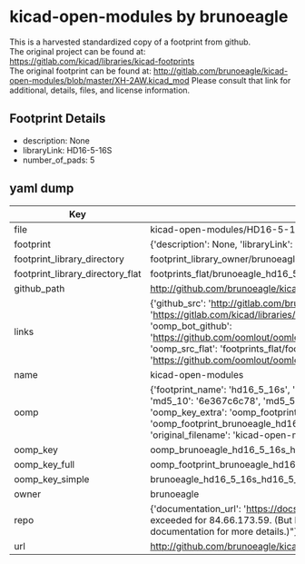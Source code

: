# kicad-open-modules by brunoeagle  
This is a harvested standardized copy of a footprint from github.  
The original project can be found at:  
https://gitlab.com/kicad/libraries/kicad-footprints  
The original footprint can be found at:
http://gitlab.com/brunoeagle/kicad-open-modules/blob/master/XH-2AW.kicad_mod
Please consult that link for additional, details, files, and license information.  
## Footprint Details
* description: None  
* libraryLink: HD16-5-16S  
* number_of_pads: 5  
## yaml dump  
| Key | Value |  
| --- | --- |  
| file | kicad-open-modules/HD16-5-16S.kicad_mod |  
| footprint | {'description': None, 'libraryLink': 'HD16-5-16S', 'number_of_pads': 5} |  
| footprint_library_directory | footprint_library_owner/brunoeagle_kicad-open-modules |  
| footprint_library_directory_flat | footprints_flat/brunoeagle_hd16_5_16s_hd16_5_16s/working |  
| github_path | http://github.com/brunoeagle/kicad-open-modules/blob/master/HD16-5-16S.kicad_mod |  
| links | {'github_src': 'http://gitlab.com/brunoeagle/kicad-open-modules/blob/master/XH-2AW.kicad_mod', 'github_src_repo': 'https://gitlab.com/kicad/libraries/kicad-footprints', 'oomp_bot': 'footprints/brunoeagle_hd16_5_16s_hd16_5_16s/working', 'oomp_bot_github': 'https://github.com/oomlout/oomlout_oomp_footprint_bot/tree/main/footprints/brunoeagle_hd16_5_16s_hd16_5_16s/working', 'oomp_src_flat': 'footprints_flat/footprints_flat/brunoeagle_hd16_5_16s_hd16_5_16s/working', 'oomp_src_flat_github': 'https://github.com/oomlout/oomlout_oomp_footprint_src/tree/main/footprints_flat/brunoeagle_hd16_5_16s_hd16_5_16s/working'} |  
| name | kicad-open-modules |  
| oomp | {'footprint_name': 'hd16_5_16s', 'library_name': 'hd16_5_16s_kicad_mod', 'md5': '6e367c6c782341cbf6ffcb1cf5aed2d4', 'md5_10': '6e367c6c78', 'md5_5': '6e367', 'md5_6': '6e367c', 'oomp_key': 'oomp_brunoeagle_hd16_5_16s_hd16_5_16s', 'oomp_key_extra': 'oomp_footprint_brunoeagle_hd16_5_16s_hd16_5_16s', 'oomp_key_full': 'oomp_footprint_brunoeagle_hd16_5_16s_hd16_5_16s_6e367c', 'oomp_key_simple': 'brunoeagle_hd16_5_16s_hd16_5_16s', 'original_filename': 'kicad-open-modules/HD16-5-16S.kicad_mod', 'owner_name': 'brunoeagle'} |  
| oomp_key | oomp_brunoeagle_hd16_5_16s_hd16_5_16s |  
| oomp_key_full | oomp_footprint_brunoeagle_hd16_5_16s_hd16_5_16s |  
| oomp_key_simple | brunoeagle_hd16_5_16s_hd16_5_16s |  
| owner | brunoeagle |  
| repo | {'documentation_url': 'https://docs.github.com/rest/overview/resources-in-the-rest-api#rate-limiting', 'message': "API rate limit exceeded for 84.66.173.59. (But here's the good news: Authenticated requests get a higher rate limit. Check out the documentation for more details.)"} |  
| url | http://github.com/brunoeagle/kicad-open-modules |  

